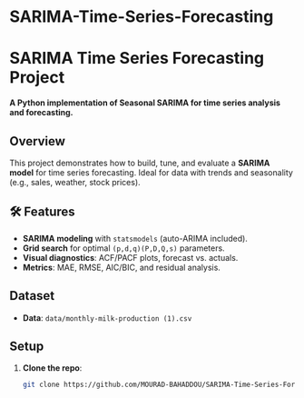 # SARIMA-Time-Series-Forecasting
# SARIMA Time Series Forecasting Project

**A Python implementation of Seasonal SARIMA for time series analysis and forecasting.**

## Overview
This project demonstrates how to build, tune, and evaluate a **SARIMA model** for time series forecasting. Ideal for data with trends and seasonality (e.g., sales, weather, stock prices).

## 🛠 Features
- **SARIMA modeling** with `statsmodels` (auto-ARIMA included).
- **Grid search** for optimal `(p,d,q)(P,D,Q,s)` parameters.
- **Visual diagnostics**: ACF/PACF plots, forecast vs. actuals.
- **Metrics**: MAE, RMSE, AIC/BIC, and residual analysis.

## Dataset
- **Data**: `data/monthly-milk-production (1).csv` 

## Setup
1. **Clone the repo**:
   ```bash
   git clone https://github.com/MOURAD-BAHADDOU/SARIMA-Time-Series-Forecasting.git
